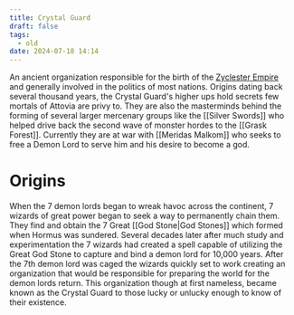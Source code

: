```yaml
---
title: Crystal Guard
draft: false
tags:
  - old
date: 2024-07-18 14:14
---
```

An ancient organization responsible for the birth of the [Zyclester Empire](Zyclester%20Empire.md) and generally involved in the politics of most nations. Origins dating back several thousand years, the Crystal Guard's higher ups hold secrets few mortals of Attovia are privy to. They are also the masterminds behind the forming of several larger mercenary groups like the [[Silver Swords]] who helped drive back the second wave of monster hordes to the [[Grask Forest]]. Currently they are at war with [[Meridas Malkom]] who seeks to free a Demon Lord to serve him and his desire to become a god. 
# Origins
When the 7 demon lords began to wreak havoc across the continent, 7 wizards of great power began to seek a way to permanently chain them. They find and obtain the 7 Great [[God Stone|God Stones]] which formed when Hormus was sundered. Several decades later after much study and experimentation the 7 wizards had created a spell capable of utilizing the Great God Stone to capture and bind a demon lord for 10,000 years. After the 7th demon lord was caged the wizards quickly set to work creating an organization that would be responsible for preparing the world for the demon lords return. This organization though at first nameless, became known as the Crystal Guard to those lucky or unlucky enough to know of their existence.